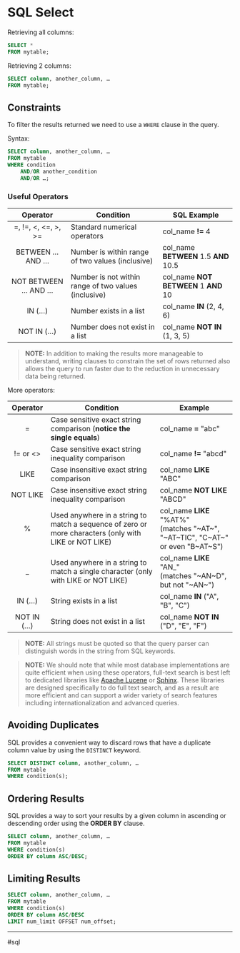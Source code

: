 # SQL Select

Retrieving all columns:

```sql
SELECT * 
FROM mytable;
```

Retrieving 2 columns:

```sql
SELECT column, another_column, …
FROM mytable;
```

## Constraints

To filter the results returned we need to use a `WHERE` clause in the query.

Syntax:

```sql
SELECT column, another_column, …
FROM mytable
WHERE condition
    AND/OR another_condition
    AND/OR …;
```

### Useful Operators

| Operator | Condition | SQL Example |
|:-:|---|---|
| =, !=, <, <=, >, >= | Standard numerical operators | col_name **!=** 4 |
| BETWEEN … AND … | Number is within range of two values (inclusive) | col_name **BETWEEN** 1.5 **AND** 10.5 |
| NOT BETWEEN … AND … | Number is not within range of two values (inclusive) | col_name **NOT BETWEEN** 1 **AND** 10 |
| IN (…) | Number exists in a list | col_name **IN** (2, 4, 6) |
| NOT IN (…) | Number does not exist in a list | col_name **NOT IN** (1, 3, 5) |

> **NOTE:** In addition to making the results more manageable to understand, writing clauses to constrain the set of rows returned also allows the query to run faster due to the reduction in unnecessary data being returned.

More operators:

| Operator | Condition | Example |
|:-:|---|---|
| = | Case sensitive exact string comparison (**notice the single equals**) | col_name **=** "abc" |
| != or <> | Case sensitive exact string inequality comparison | col_name **!=** "abcd" |
| LIKE | Case insensitive exact string comparison | col_name **LIKE** "ABC" |
| NOT LIKE | Case insensitive exact string inequality comparison | col_name **NOT LIKE** "ABCD" |
| % | Used anywhere in a string to match a sequence of zero or more characters (only with LIKE or NOT LIKE) | col_name **LIKE** "%AT%"<br>(matches "~AT~", "~AT~TIC", "C~AT~" or even "B~AT~S") |
| _ | Used anywhere in a string to match a single character (only with LIKE or NOT LIKE) | col_name **LIKE** "AN_"<br>(matches "~AN~D", but not "~AN~") |
| IN (…) | String exists in a list | col_name **IN** ("A", "B", "C") |
| NOT IN (…) | String does not exist in a list | col_name **NOT IN** ("D", "E", "F") |

> **NOTE:** All strings must be quoted so that the query parser can distinguish words in the string from SQL keywords.

> **NOTE:** We should note that while most database implementations are quite efficient when using these operators, full-text search is best left to dedicated libraries like [Apache Lucene](http://lucene.apache.org/) or [Sphinx](http://sphinxsearch.com/). These libraries are designed specifically to do full text search, and as a result are more efficient and can support a wider variety of search features including internationalization and advanced queries.

## Avoiding Duplicates

SQL provides a convenient way to discard rows that have a duplicate column value by using the `DISTINCT` keyword.

```sql
SELECT DISTINCT column, another_column, …
FROM mytable
WHERE condition(s);
```

## Ordering Results

SQL provides a way to sort your results by a given column in ascending or descending order using the **ORDER BY** clause.

```sql
SELECT column, another_column, …
FROM mytable
WHERE condition(s)
ORDER BY column ASC/DESC;
```

## Limiting Results

```sql
SELECT column, another_column, …
FROM mytable
WHERE condition(s)
ORDER BY column ASC/DESC
LIMIT num_limit OFFSET num_offset;
```

---

#sql
